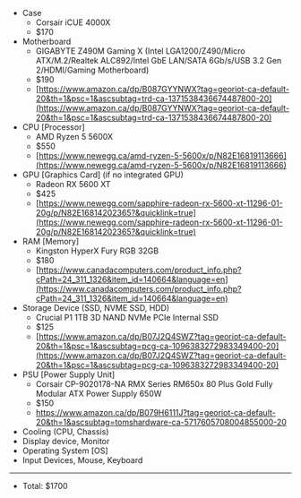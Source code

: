 - Case
	- Corsair iCUE 4000X
	- $170
- Motherboard
	- GIGABYTE Z490M Gaming X (Intel LGA1200/Z490/Micro ATX/M.2/Realtek ALC892/Intel GbE LAN/SATA 6Gb/s/USB 3.2 Gen 2/HDMI/Gaming Motherboard)
	- $190
	- [https://www.amazon.ca/dp/B087GYYNWX?tag=georiot-ca-default-20&th=1&psc=1&ascsubtag=trd-ca-1371538436674487800-20](https://www.amazon.ca/dp/B087GYYNWX?tag=georiot-ca-default-20&th=1&psc=1&ascsubtag=trd-ca-1371538436674487800-20)
- CPU [Processor]
	- AMD Ryzen 5 5600X
	- $550
	- [https://www.newegg.ca/amd-ryzen-5-5600x/p/N82E16819113666](https://www.newegg.ca/amd-ryzen-5-5600x/p/N82E16819113666)
- GPU [Graphics Card] (if no integrated GPU)
	- Radeon RX 5600 XT
	- $425
	- [https://www.newegg.com/sapphire-radeon-rx-5600-xt-11296-01-20g/p/N82E16814202365?&quicklink=true](https://www.newegg.com/sapphire-radeon-rx-5600-xt-11296-01-20g/p/N82E16814202365?&quicklink=true)
- RAM [Memory]
	- Kingston HyperX Fury RGB 32GB
	- $180
	- [https://www.canadacomputers.com/product_info.php?cPath=24_311_1326&item_id=140664&language=en](https://www.canadacomputers.com/product_info.php?cPath=24_311_1326&item_id=140664&language=en)
- Storage Device (SSD, NVME SSD, HDD)
	- Crucial P1 1TB 3D NAND NVMe PCIe Internal SSD
	- $125
	- [https://www.amazon.ca/dp/B07J2Q4SWZ?tag=georiot-ca-default-20&th=1&psc=1&ascsubtag=pcg-ca-1096383272983349400-20](https://www.amazon.ca/dp/B07J2Q4SWZ?tag=georiot-ca-default-20&th=1&psc=1&ascsubtag=pcg-ca-1096383272983349400-20)
- PSU [Power Supply Unit]
	- Corsair CP-9020178-NA RMX Series RM650x 80 Plus Gold Fully Modular ATX Power Supply 650W
	- $150
	- https://www.amazon.ca/dp/B079H6111J?tag=georiot-ca-default-20&th=1&ascsubtag=tomshardware-ca-5717605708004855000-20
- Cooling (CPU, Chassis)
- Display device, Monitor
- Operating System [OS]
- Input Devices, Mouse, Keyboard
- ---
- Total: $1700